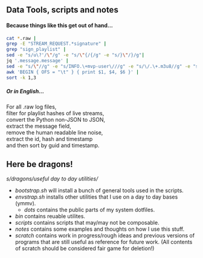 Data Tools, scripts and notes
-----------------------------

#### Because things like this get out of hand...
```bash
cat *.raw |
grep -E "STREAM_REQUEST.*signature" |
grep "sign_playlist" |
sed -e "s/u\?'/\"/g" -e "s/\"{/{/g" -e "s/}\"/}/g"|
jq '.message.message' |
sed -e "s/\"//g" -e "s/INFO.\+mvp-user\///g" -e "s/\/.\+.m3u8//g" -e "s/...$//" |
awk 'BEGIN { OFS = "\t" } { print $1, $4, $6 }' |
sort -k 1,3
```

##### Or in English...
For all .raw log files,  
filter for playlist hashes of live streams,  
convert the Python non-JSON to JSON,  
extract the message field,  
remove the human readable line noise,  
extract the id, hash and timestamp  
and then sort by guid and timestamp.  


## Here be dragons!
_s/dragons/useful day to day utilities/_

- _bootstrap.sh_ will install a bunch of general tools used in the scripts.
- _envstrap.sh_ installs other utilities that I use on a day to day bases (ymmv).
  - _dots_ contains the public parts of my system dotfiles.
- _bin_ contains reuable utilites.
- _scripts_ contains scripts that may/may not be composable.
- _notes_ contains some examples and thoughts on how I use this stuff.
- _scratch_ contains work in progress/rough ideas and previous versions of
  programs that are still useful as reference for future work. (All contents of
  scratch should be considered fair game for deletion!)
